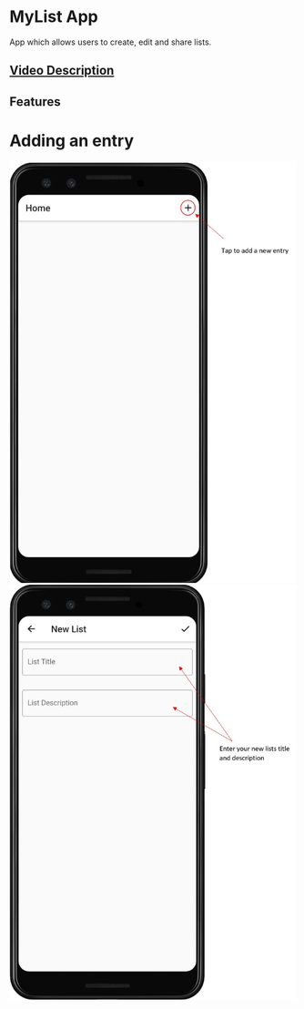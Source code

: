 # MyList App

App which allows users to create, edit and share lists.

## [Video Description](https://www.youtube.com)

## Features

# Adding an entry
![Adding a List Entry](/readMeImages/addEntry.jpg)
![Entering List Information](/readMeImages/enterTitleDescription.jpg)